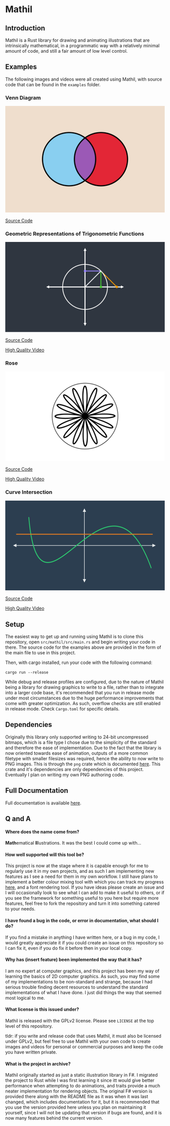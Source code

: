 # Mathil

## Introduction

Mathil is a Rust library for drawing and animating illustrations that are intrinsically mathematical, in a programmatic way with a relatively minimal amount of code, and still a fair amount of low level control.

## Examples

The following images and videos were all created using Mathil, with source code that can be found in the `examples` folder.

### Venn Diagram

![Venn Diagram](examples/venn-diagram/output.png)

[Source Code](examples/geometric-representations-of-trig-functions/main.rs)

### Geometric Representations of Trigonometric Functions

![Geometric Representations of Trigonometric Functions](examples/geometric-representations-of-trig-functions/thumbnail.png)

[Source Code](examples/geometric-representations-of-trig-functions/main.rs)

[High Quality Video](https://www.youtube.com/watch?v=SYb_QUx1BE0)

### Rose

![Rose](examples/rose/thumbnail.png)

[Source Code](examples/rose/main.rs)

[High Quality Video](https://www.youtube.com/watch?v=SlcujkXnz8M)

### Curve Intersection

![Curve Intersection](examples/curve-intersection/thumbnail.png)

[Source Code](examples/curve-intersection/main.rs)

[High Quality Video](https://www.youtube.com/watch?v=x_0A-ukn5gE)

## Setup

The easiest way to get up and running using Mathil is to clone this repository, open `src/mathil/src/main.rs` and begin writing your code in there. The source code for the examples above are provided in the form of the main file to use in this project.

Then, with cargo installed, run your code with the following command:

```
cargo run --release
```

While debug and release profiles are configured, due to the nature of Mathil being a library for drawing graphics to write to a file, rather than to integrate into a larger code base, it's recommended that you run in release mode under most circumstances due to the huge performance improvements that come with greater optimization. As such, overflow checks are still enabled in release mode. Check `Cargo.toml` for specific details.

## Dependencies

Originally this library only supported writing to 24-bit uncompressed bitmaps, which is a file type I chose due to the simplicity of the standard and therefore the ease of implementation. Due to the fact that the library is now oriented towards ease of animation, outputs of a more common filetype with smaller filesizes was required, hence the ability to now write to PNG images. This is through the `png` crate which is documented [here](https://crates.io/crates/png). This crate and it's dependencies are only dependencies of this project. Eventually I plan on writing my own PNG authoring code.

## Full Documentation

Full documentation is available [here](documentation/main.pdf).

## Q and A

#### Where does the name come from?

**Math**ematical **Il**lustrations. It was the best I could come up with...

#### How well supported will this tool be?

This project is now at the stage where it is capable enough for me to regularly use it in my own projects, and as such I am implementing new features as I see a need for them in my own workflow. I still have plans to implement a better colour mixing tool with which you can track my progress [here](https://github.com/aaron-jack-manning/colour-mixing-experiments), and a font rendering tool. If you have ideas please create an issue and I will occasionally look to see what I can add to make it useful to others, or if you see the framework for something useful to you here but require more features, feel free to fork the repository and turn it into something catered to your needs.

#### I have found a bug in the code, or error in documentation, what should I do?

If you find a mistake in anything I have written here, or a bug in my code, I would greatly appreciate it if you could create an issue on this repository so I can fix it, even if you do fix it before then in your local copy.

#### Why has (insert feature) been implemented the way that it has?

I am no expert at computer graphics, and this project has been my way of learning the basics of 2D computer graphics. As such, you may find some of my implementations to be non-standard and strange, because I had serious trouble finding decent resources to understand the standard implementations of what I have done. I just did things the way that seemed most logical to me.

#### What license is this issued under?

Mathil is released with the GPLv2 license. Please see `LICENSE` at the top level of this repository.

tldr: if you write and release code that uses Mathil, it must also be licensed under GPLv2, but feel free to use Mathil with your own code to create images and videos for personal or commercial purposes and keep the code you have written private.

#### What is the project in archive?

Mathil originally started as just a static illustration library in F#. I migrated the project to Rust while I was first learning it since itt would give better performance when attempting to do animations, and traits provide a much neater implementation for rendering objects. The original F# version is provided there along with the README file as it was when it was last changed, which includes documentation for it, but it is recommended that you use the version provided here unless you plan on maintaining it yourself, since I will not be updating that version if bugs are found, and it is now many features behind the current version.